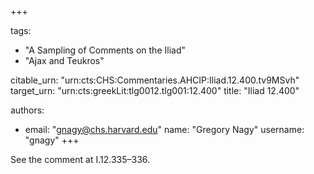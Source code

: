 +++

tags:
- "A Sampling of Comments on the Iliad"
- "Ajax and Teukros"

citable_urn: "urn:cts:CHS:Commentaries.AHCIP:Iliad.12.400.tv9MSvh"
target_urn: "urn:cts:greekLit:tlg0012.tlg001:12.400"
title: "Iliad 12.400"

authors:
- email: "gnagy@chs.harvard.edu"
  name: "Gregory Nagy"
  username: "gnagy"
+++

<p>See the comment at I.12.335–336.</p>